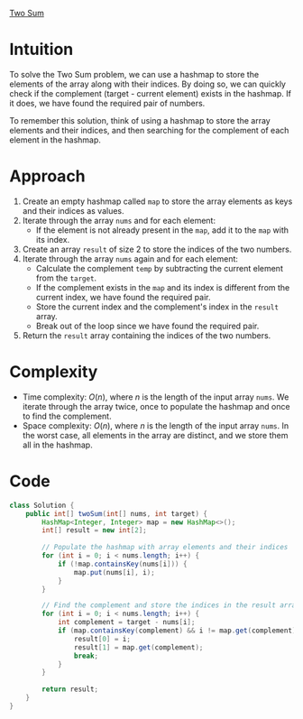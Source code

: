 [Two Sum](https://leetcode.com/problems/two-sum/)

# Intuition
To solve the Two Sum problem, we can use a hashmap to store the elements of the array along with their indices. By doing so, we can quickly check if the complement (target - current element) exists in the hashmap. If it does, we have found the required pair of numbers.

To remember this solution, think of using a hashmap to store the array elements and their indices, and then searching for the complement of each element in the hashmap.

# Approach
1. Create an empty hashmap called `map` to store the array elements as keys and their indices as values.
2. Iterate through the array `nums` and for each element:
   - If the element is not already present in the `map`, add it to the `map` with its index.
3. Create an array `result` of size 2 to store the indices of the two numbers.
4. Iterate through the array `nums` again and for each element:
   - Calculate the complement `temp` by subtracting the current element from the `target`.
   - If the complement exists in the `map` and its index is different from the current index, we have found the required pair.
   - Store the current index and the complement's index in the `result` array.
   - Break out of the loop since we have found the required pair.
5. Return the `result` array containing the indices of the two numbers.

# Complexity
- Time complexity: $O(n)$, where $n$ is the length of the input array `nums`. We iterate through the array twice, once to populate the hashmap and once to find the complement.
- Space complexity: $O(n)$, where $n$ is the length of the input array `nums`. In the worst case, all elements in the array are distinct, and we store them all in the hashmap.

# Code
```java
class Solution {
    public int[] twoSum(int[] nums, int target) {
        HashMap<Integer, Integer> map = new HashMap<>();
        int[] result = new int[2];
        
        // Populate the hashmap with array elements and their indices
        for (int i = 0; i < nums.length; i++) {
            if (!map.containsKey(nums[i])) {
                map.put(nums[i], i);
            }
        }

        // Find the complement and store the indices in the result array
        for (int i = 0; i < nums.length; i++) {
            int complement = target - nums[i];
            if (map.containsKey(complement) && i != map.get(complement)) {
                result[0] = i;
                result[1] = map.get(complement);
                break;
            }
        }
        
        return result;
    }
}
```